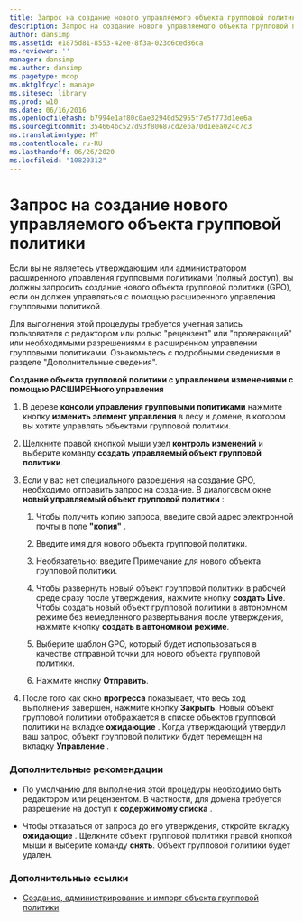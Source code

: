 ```yaml
---
title: Запрос на создание нового управляемого объекта групповой политики
description: Запрос на создание нового управляемого объекта групповой политики
author: dansimp
ms.assetid: e1875d81-8553-42ee-8f3a-023d6ced86ca
ms.reviewer: ''
manager: dansimp
ms.author: dansimp
ms.pagetype: mdop
ms.mktglfcycl: manage
ms.sitesec: library
ms.prod: w10
ms.date: 06/16/2016
ms.openlocfilehash: b7994e1af80c0ae32940d52955f7e5f773d1ee6a
ms.sourcegitcommit: 354664bc527d93f80687cd2eba70d1eea024c7c3
ms.translationtype: MT
ms.contentlocale: ru-RU
ms.lasthandoff: 06/26/2020
ms.locfileid: "10820312"
---
```

# Запрос на создание нового управляемого объекта групповой политики


Если вы не являетесь утверждающим или администратором расширенного управления групповыми политиками (полный доступ), вы должны запросить создание нового объекта групповой политики (GPO), если он должен управляться с помощью расширенного управления групповыми политикой.

Для выполнения этой процедуры требуется учетная запись пользователя с редактором или ролью "рецензент" или "проверяющий" или необходимыми разрешениями в расширенном управлении групповыми политиками. Ознакомьтесь с подробными сведениями в разделе "Дополнительные сведения".

**Создание объекта групповой политики с управлением изменениями с помощью РАСШИРЕНного управления**

1.  В дереве **консоли управления групповыми политиками** нажмите кнопку **изменить элемент управления** в лесу и домене, в котором вы хотите управлять объектами групповой политики.

2.  Щелкните правой кнопкой мыши узел **контроль изменений** и выберите команду **создать управляемый объект групповой политики**.

3.  Если у вас нет специального разрешения на создание GPO, необходимо отправить запрос на создание. В диалоговом окне **новый управляемый объект групповой политики** :

    1.  Чтобы получить копию запроса, введите свой адрес электронной почты в поле **"копия"** .

    2.  Введите имя для нового объекта групповой политики.

    3.  Необязательно: введите Примечание для нового объекта групповой политики.

    4.  Чтобы развернуть новый объект групповой политики в рабочей среде сразу после утверждения, нажмите кнопку **создать Live**. Чтобы создать новый объект групповой политики в автономном режиме без немедленного развертывания после утверждения, нажмите кнопку **создать в автономном режиме**.

    5.  Выберите шаблон GPO, который будет использоваться в качестве отправной точки для нового объекта групповой политики.

    6.  Нажмите кнопку **Отправить**.

4.  После того как окно **прогресса** показывает, что весь ход выполнения завершен, нажмите кнопку **Закрыть**. Новый объект групповой политики отображается в списке объектов групповой политики на вкладке **ожидающие** . Когда утверждающий утвердил ваш запрос, объект групповой политики будет перемещен на вкладку **Управление** .

### Дополнительные рекомендации

-   По умолчанию для выполнения этой процедуры необходимо быть редактором или рецензентом. В частности, для домена требуется разрешение на доступ к **содержимому списка** .

-   Чтобы отказаться от запроса до его утверждения, откройте вкладку **ожидающие** . Щелкните объект групповой политики правой кнопкой мыши и выберите команду **снять**. Объект групповой политики будет удален.

### Дополнительные ссылки

-   [Создание, администрирование и импорт объекта групповой политики](creating-controlling-or-importing-a-gpo-editor.md)

 

 





